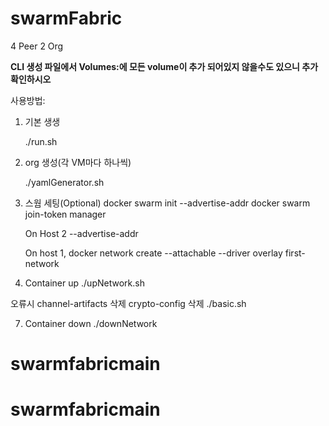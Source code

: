 # swarmFabric

4 Peer 2 Org

**CLI 생성 파일에서 Volumes:에 모든 volume이 추가 되어있지 않을수도 있으니 추가 확인하시오**



사용방법: 

1. 기본 생생

   ./run.sh

3. org 생성(각 VM마다 하나씩)

   ./yamlGenerator.sh
   
5. 스웜 세팅(Optional)
     docker swarm init --advertise-addr <host-1 ip address>
     docker swarm join-token manager
     
     On Host 2
     <output from join-token manager> --advertise-addr <host n ip>
      
     On host 1,
     docker network create --attachable --driver overlay first-network

6. Container up 
     ./upNetwork.sh

 오류시 
     channel-artifacts 삭제
     crypto-config 삭제 
     ./basic.sh

7. Container down
   ./downNetwork
# swarmfabricmain
# swarmfabricmain
